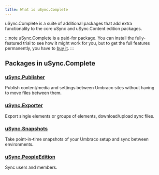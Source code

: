 ```yaml
---
title: What is uSync.Complete
---
```


uSync.Complete is a suite of additional packages that add extra functionality to the core uSync and uSync.Content edition packages. 

:::note 
uSync.Complete is a paid-for package. You can install the fully-featured trial to see how it might work for you, but to get the full features permanently, you have to [buy it](https://jumoo.co.uk/usync/buy).
:::


## Packages in uSync.Complete

### [uSync.Publisher](/usync/complete/Introduction/publisher)
Publish content/media and settings between Umbraco sites without 
having to move files between them.

### [uSync.Exporter](/usync/complete/Introduction/exporter) 
Export single elements or groups of elements, download/upload sync files.

### [uSync.Snapshots](/usync/complete/Introduction/snapshots)
Take point-in-time snapshots of your Umbraco setup and sync between
environments.

### [uSync.PeopleEdition](/usync/complete/Introduction/people) 
Sync users and members.

